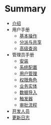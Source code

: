 # Summary

* [介绍](index.md)
* 用户手册
    * [基本操作](manual/basic.md)
    * [分派与共享](manual/shares.md)
    * [高级查询](manual/adv-filter.md)
* 管理员手册
    * [安装](admin/install.md)
    * [系统配置](admin/general.md)
    * [用户管理](admin/users.md)
    * [权限角色](admin/privileges.md)
    * [业务实体](admin/entityhub.md)
    * [数据导入](admin/data-import.md)
    * [触发器](admin/triggers.md)
    * [审批流程](admin/approval.md)
* [开发人员](dev/index.md)
* [更新日志](dev/changelog.md)

